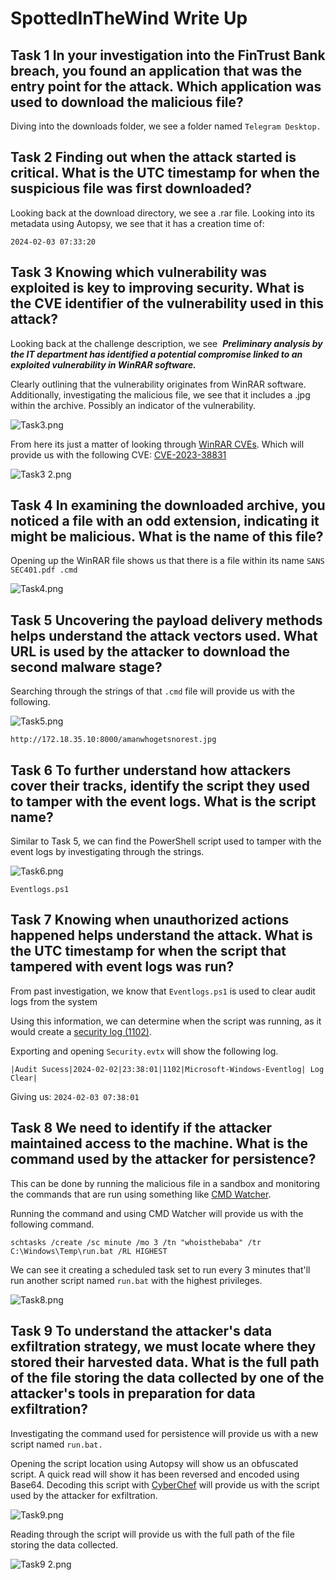 # **SpottedInTheWind Write Up**
## Task 1 **In your investigation into the FinTrust Bank breach, you found an application that was the entry point for the attack. Which application was used to download the malicious file?**
Diving into the downloads folder, we see a folder named `Telegram Desktop.` 

## Task 2 **Finding out when the attack started is critical. What is the UTC timestamp for when the suspicious file was first downloaded?**
Looking back at the download directory, we see a .rar file. Looking into its metadata using Autopsy, we see that it has a creation time of:

`2024-02-03 07:33:20`

## Task 3 **Knowing which vulnerability was exploited is key to improving security. What is the CVE identifier of the vulnerability used in this attack?**
Looking back at the challenge description, we see  ***Preliminary analysis by the IT department has identified a potential compromise linked to an exploited vulnerability in WinRAR software.***

Clearly outlining that the vulnerability originates from WinRAR software. 
Additionally, investigating the malicious file, we see that it includes a .jpg within the archive. Possibly an indicator of the vulnerability.


![Task3.png](https://github.com/Dunbird/CTF-Writeups/blob/main/SpottedInTheWild/Task3.png)

From here its just a matter of looking through [WinRAR CVEs](https://www.cvedetails.com/vulnerability-list/vendor_id-1914/product_id-3768/Rarlab-Winrar.html). Which will provide us with the following CVE:
[CVE-2023-38831](https://www.cvedetails.com/cve/CVE-2023-38831/ "CVE-2023-38831 security vulnerability details")

![Task3 2.png](https://github.com/Dunbird/CTF-Writeups/blob/main/SpottedInTheWild/Task3%202.png)


## Task 4 **In examining the downloaded archive, you noticed a file with an odd extension, indicating it might be malicious. What is the name of this file?**
Opening up the WinRAR file shows us that there is a file within its name 
`SANS SEC401.pdf .cmd`

![Task4.png](https://github.com/Dunbird/CTF-Writeups/blob/main/SpottedInTheWild/Task4.png)

## Task 5 **Uncovering the payload delivery methods helps understand the attack vectors used. What URL is used by the attacker to download the second malware stage?**
Searching through the strings of that `.cmd` file will provide us with the following.


![Task5.png](https://github.com/Dunbird/CTF-Writeups/blob/main/SpottedInTheWild/Task5.png)

`http://172.18.35.10:8000/amanwhogetsnorest.jpg`

## Task 6 **To further understand how attackers cover their tracks, identify the script they used to tamper with the event logs. What is the script name?**
Similar to Task 5, we can find the PowerShell script used to tamper with the event logs by investigating through the strings. 


![Task6.png](https://github.com/Dunbird/CTF-Writeups/blob/main/SpottedInTheWild/Task6.png)

`Eventlogs.ps1`
## Task 7 **Knowing when unauthorized actions happened helps understand the attack. What is the UTC timestamp for when the script that tampered with event logs was run?**

From past investigation, we know that `Eventlogs.ps1` is used to clear audit logs from the system

Using this information, we can determine when the script was running, as it would create a [security log (1102)](https://www.ultimatewindowssecurity.com/securitylog/encyclopedia/).

Exporting and opening `Security.evtx` will show the following log.

```
|Audit Sucess|2024-02-02|23:38:01|1102|Microsoft-Windows-Eventlog| Log Clear|
```

Giving us: `2024-02-03 07:38:01` 

## Task 8 **We need to identify if the attacker maintained access to the machine. What is the command used by the attacker for persistence?**
This can be done by running the malicious file in a sandbox and monitoring the commands that are run using something like [CMD Watcher](https://www.kahusecurity.com/tools.html). 

Running the command and using CMD Watcher will provide us with the following command. 
```
schtasks /create /sc minute /mo 3 /tn "whoisthebaba" /tr C:\Windows\Temp\run.bat /RL HIGHEST
```
We can see it creating a scheduled task set to run every 3 minutes that'll run another script named `run.bat` with the highest privileges. 


![Task8.png](https://github.com/Dunbird/CTF-Writeups/blob/main/SpottedInTheWild/Task8.png)

## Task 9 **To understand the attacker's data exfiltration strategy, we must locate where they stored their harvested data. What is the full path of the file storing the data collected by one of the attacker's tools in preparation for data exfiltration?**

Investigating the command used for persistence will provide us with a new script named `run.bat.`

Opening the script location using Autopsy will show us an obfuscated script. A quick read will show it has been reversed and encoded using Base64. Decoding this script with [CyberChef](https://gchq.github.io/CyberChef/) will provide us with the script used by the attacker for exfiltration.


![Task9.png](https://github.com/Dunbird/CTF-Writeups/blob/main/SpottedInTheWild/Task9.png)

Reading through the script will provide us with the full path of the file storing the data collected.


![Task9 2.png](https://github.com/Dunbird/CTF-Writeups/blob/main/SpottedInTheWild/Task9%202.png)
